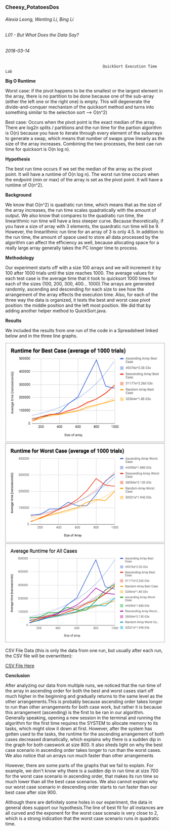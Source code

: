 ### Cheesy_PotatoesDos
###### Alexia Leong, Wenting Li, Bing Li
###### L01 - But What Does the Data Say?
###### 2018-03-14

                                               QuickSort Execution Time Lab 
  
**Big O Runtime**

Worst case: if the pivot happens to be the smallest or the largest element in the array, there is no partition to be done because one of the sub-array (either the left one or the right one) is empty. This will degenerate the divide-and-conquer mechanism of the quicksort method and turns into something similar to the selection sort --> O(n^2)

Best case: Occurs when the pivot point is the exact median of the array. There are log2n splits / partitions and the run time for the partion algorithm is O(n) because you have to iterate through every element of the subarrays to generate a swap, which means that number of swaps grow linearly as the size of the array increases. Combining the two processes, the best cae run time for quicksort is O(n log n). 
                                                                                         
**Hypothesis**

The best run time occurs if we set the median of the array as the pivot point. It will have a runtime of O(n log n). The worst run time occurs when the endpoint (min or max) of the array is set as the pivot point. It will have a runtime of O(n^2).

**Background**

We know that O(n^2) is quadratic run time, which means that as the size of the array increases, the run time scales quadratically with the amount of output. We also know that compares to the quadratic run time, the linearithmic run time will have a less steeper curve. Because theoretically, if you have a size of array with 3 elements, the quardratic run time will be 9. However, the linearithmic run time for an array of 3 is only 4.5. In addition to the run time, the amount of space used to store all data processed by the algorithm can affect the efficiency as well, because allocating space for a really large array generally takes the PC longer time to process.

**Methodology**

Our experiment starts off with a size 100 arrays and we will increment it by 100 after 1000 trials until the size reaches 1000. The average values for each test case is the average time that it took to quicksort 1000 times for each of the sizes (100, 200, 300, 400... 1000).The arrays are generated randomly, ascending and descending for each size to see how the arrangement of the array effects the execution time. Also, for each of the three way the data is organized, it tests the best and worst case pivot position: the middle position and the left most position. We did that by adding another helper method to QuickSort.java.

**Results**

We included the results from one run of the code in a Spreadsheet linked below and in the three line graphs. 

![image of graph](https://github.com/aleong1/Cheesy_PotatoesDos/blob/master/bestchart.png)
![image of graph](https://github.com/aleong1/Cheesy_PotatoesDos/blob/master/worstchart.png)
![image of graph](https://github.com/aleong1/Cheesy_PotatoesDos/blob/master/allchart.png)

CSV File Data (this is only the data from one run, but usually after each run, the CSV file will be overwritten):

[CSV File Here](https://github.com/aleong1/Cheesy_PotatoesDos/blob/master/quicksort.csv)



**Conclusion**
  
After analyzing our data from multiple runs, we noticed that the run time of the array in ascending order for both the best and worst cases start off much higher in the beginning and gradually returns to the same level as the other arrangements.This is probably because ascending order takes longer to run than other arrangements for both case work, but rather it is because this arrangement (ascending) is the first to be ran in our algorithm. Generally speaking, opening a new session in the terminal and running the algorithm for the first time requires the SYSTEM to allocate memory to its tasks, which might slow it down at first. However, after the system has gotten used to the tasks, the runtime for the ascending arrangement of both cases decreased dramatically, which explains why there is a sudden dip in the graph for both caeswork at size 800. It also sheds light on why the best case scenario in ascending order takes longer to run than the worst cases. We also notice that un arrays run much faster than other arrangements

However, there are some parts of the graphs that we fail to explain. For example, we don't know why there is a sudden dip in run time at size 700 for the worst case scenario in ascending order, that makes its run time so much lower than all the best case scenarios. We also cannot explain why our worst case scenario in descending order starts to run faster than our best case after size 900. 

Although there are definitely some holes in our experiment, the data in general does support our hypothesis.The line of best fit for all instances are all curved and the exponent for the worst case scenaio is very close to 2, which is a strong indication that the worst case scenario runs in quadratic time. 


